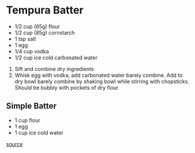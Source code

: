 # Tempura Batter

* 1/2 cup (65g) flour
* 1/2 cup (85g) cornstarch
* 1 tsp salt
* 1 egg
* 1/4 cup vodka
* 1/2 cup ice cold carbonated water

1. Sift and combine dry ingredients
1. Whisk egg with vodka, add carbonated water barely combine. Add to dry bowl barely combine by shaking bowl while stirring with chopsticks. Should be bubbly with pockets of dry flour

## Simple Batter

* 1 cup flour
* 1 egg
* 1 cup ice cold water

[source](https://www.seriouseats.com/recipes/2017/09/the-food-lab-tempura-vegetables-shrimp-recipe.html)
